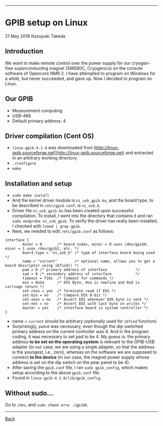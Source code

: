 ---

# GPIB setup on Linux
21 May 2018 Kazuyuki Takeda

## Introduction
We want to make remote control over the power supply for our cryogen-free superconducting magnet (SMS80C, Cryogenics) on the console software of Opencore NMR 2. I have attempted to program on Windows for a while, but never succeeded, and gave up. Now I decided to program on Linux.

## Our GPIB
- Measurement computing
- USB-488
- Default primary address: 4

## Driver compilation (Cent OS)
- `linux-gpib-4.1.0` was downloaded from [http://linux-gpib.sourceforge.net](http://linux-gpib.sourceforge.net) and extracted in an arbitrary working directory.
- `./configure`
- `make`

## Installation and setup
- `sudo make install`
- And the kernel driver module is `ni_usb_gpib.ko`, and the board type, to be described in `/etc/gpib.conf`, is `ni_usb_b`.
- Driver file `ni_usb_gpib.ko` has been created upon successful compilation. To install, I went into the directory that contains it and ran `sudo modprobe ni_usb_gpib`. To verify the driver has really been installed, I checked with `lsmod | grep gpib`.
- Next, we needed to edit `/etc/gpib.conf` as follows:

```
interface {
        minor = 0       /* board index, minor = 0 uses /dev/gpib0, minor = 1 uses /dev/gpib1, etc. */
        board_type = "ni_usb_b" /* type of interface board being used */
        name = "current"        /* optional name, allows you to get a board descriptor using ibfind() */
        pad = 0 /* primary address of interface             */
        sad = 0 /* secondary address of interface           */
        timeout = T10s  /* timeout for commands */
        eos = 0xda      /* EOS Byte, 0xa is newline and 0xd is carriage return */
        set-reos = yes  /* Terminate read if EOS */
        set-bin = no    /* Compare EOS 8-bit */
        set-xeos = no   /* Assert EOI whenever EOS byte is sent */
        set-eot = no    /* Assert EOI with last byte on writes */
        master = yes    /* interface board is system controller */
}
```

- name = `current` should be arbitrary (optionally used for `ibfind` function).
- Surprisingly, `pad=0` was necessary, even though the dip-switched primary address on the current controller was 4. And in the program coding, it was necessary to set pad to be 4. My guess is: the primary address **to be set on the operating system** is relevant to the GPIB-USB adapter (in our case, we are using a single adapter, so that the address is the youngest, i.e., zero), whereas on the software we are supposed to connect **to the device** (in our case, the magnet power supply whose address is set on the dip switch on the pear panel to be 4).
- After saving the `gpib.conf` file, I ran `sudo gpib_config`, which makes setup according to the above `gpib.conf` file.
- Found in `linux-gpib-4.1.0/lib/gpib_config`.

## Without sudo...
Go to `/dev`, and `sudo chmod a+rw ./gpib0`.

- - -

[Back](../index.md)
